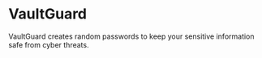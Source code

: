 # VaultGuard
VaultGuard creates random passwords to keep your sensitive information safe from cyber threats.
